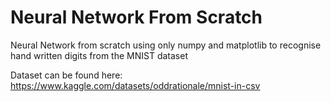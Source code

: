 # Neural Network From Scratch
Neural Network from scratch using only numpy and matplotlib to recognise hand written digits from the MNIST dataset


Dataset can be found here: https://www.kaggle.com/datasets/oddrationale/mnist-in-csv
